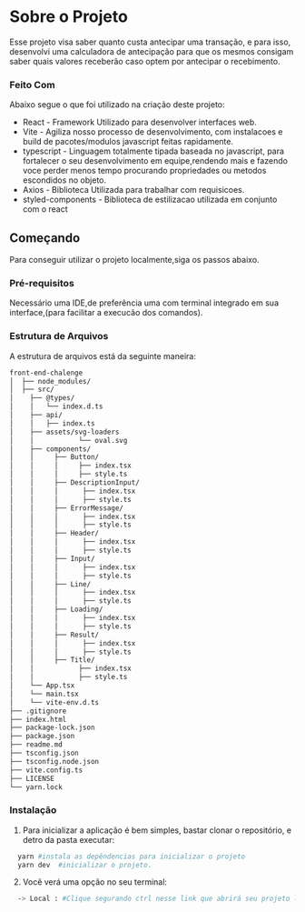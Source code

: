 # Sobre o Projeto

Esse projeto visa saber quanto custa antecipar uma transação, e para isso, desenvolvi uma calculadora de antecipação para que os mesmos consigam saber quais valores receberão caso optem por antecipar o recebimento.

### Feito Com

Abaixo segue o que foi utilizado na criação deste projeto:

 - React - Framework Utilizado para desenvolver interfaces web.
 - Vite - Agiliza nosso processo de desenvolvimento, com instalacoes e build de pacotes/modulos javascript feitas rapidamente.
 - typescript - Linguagem totalmente tipada baseada no javascript, para fortalecer o seu desenvolvimento em equipe,rendendo mais e fazendo voce perder menos tempo procurando propriedades ou metodos escondidos no objeto.
 - Axios - Biblioteca Utilizada para trabalhar com requisicoes.
 - styled-components - Biblioteca de estilizacao utilizada em conjunto com o react

<!-- GETTING STARTED -->

## Começando

Para conseguir utilizar o projeto localmente,siga os passos abaixo.

### Pré-requisitos

Necessário uma IDE,de preferência uma com terminal integrado em sua interface,(para facilitar a execucão dos comandos).

### Estrutura de Arquivos

A estrutura de arquivos está da seguinte maneira:

```bash
front-end-chalenge
│  ├── node_modules/
│  ├── src/
│    ├── @types/
│    │   └── index.d.ts
│    ├── api/
│    │   ├── index.ts
│    ├── assets/svg-loaders
│    │           └── oval.svg
│    ├── components/
│    │     ├── Button/
│    │     │     ├── index.tsx
│    │     │     ├── style.ts
│    │     ├── DescriptionInput/
│    │     │      ├── index.tsx
│    │     │      ├── style.ts
│    │     ├── ErrorMessage/
│    │     │      ├── index.tsx
│    │     │      ├── style.ts
│    │     ├── Header/
│    │     │      ├── index.tsx
│    │     │      ├── style.ts
│    │     ├── Input/
│    │     │      ├── index.tsx
│    │     │      ├── style.ts
│    │     ├── Line/
│    │     │      ├── index.tsx
│    │     │      ├── style.ts
│    │     ├── Loading/
│    │     │      ├── index.tsx
│    │     │      ├── style.ts
│    │     ├── Result/            
│    │     │      ├── index.tsx
│    │     │      ├── style.ts
│    │     ├── Title/
│    │           ├── index.tsx
│    │           ├── style.ts
│    └── App.tsx
│    └── main.tsx
│    └── vite-env.d.ts
├── .gitignore
├── index.html
├── package-lock.json
├── package.json
├── readme.md
├── tsconfig.json
├── tsconfig.node.json
├── vite.config.ts
├── LICENSE
└── yarn.lock
```

### Instalação

1. Para inicializar a aplicação é bem simples, bastar clonar o repositório, e detro da pasta executar:

```sh
  yarn #instala as depêndencias para inicializar o projeto
  yarn dev  #inicializar o projeto.
```
2. Você verá uma opção no seu terminal:
```sh
  -> Local : #Clique segurando ctrl nesse link que abrirá seu projeto localmente no seu navegador padrão.
```